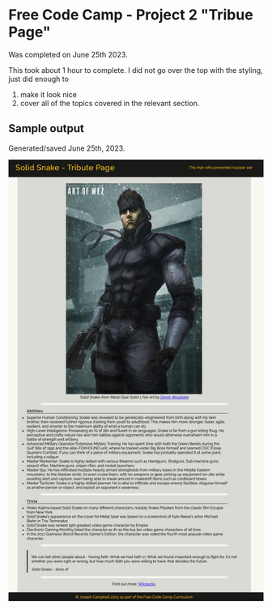 # Free Code Camp - Project 2 "Tribue Page"

Was completed on June 25th 2023. 

This took about 1 hour to complete. I did not go over the top with the styling, just did enough to 

1.  make it look nice
2.  cover all of the topics covered in the relevant section. 

## Sample output

Generated/saved June 25th, 2023.

![Sample output](./assests/project2output.png)
